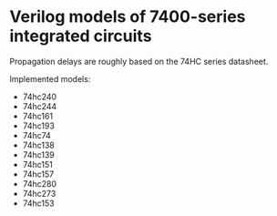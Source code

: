 # Verilog models of 7400-series integrated circuits

Propagation delays are roughly based on the 74HC series datasheet.

Implemented models:

* 74hc240
* 74hc244
* 74hc161
* 74hc193
* 74hc74
* 74hc138
* 74hc139
* 74hc151
* 74hc157
* 74hc280
* 74hc273
* 74hc153

